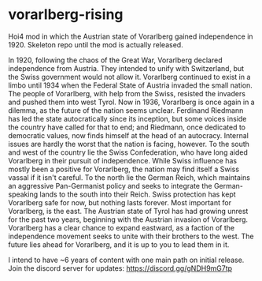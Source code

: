 # vorarlberg-rising
Hoi4 mod in which the Austrian state of Vorarlberg gained independence in 1920. Skeleton repo until the mod is actually released.

In 1920, following the chaos of the Great War, Vorarlberg declared independence from Austria. They intended to unify with Switzerland, but the Swiss government would not allow it. Vorarlberg continued to exist in a limbo until 1934 when the Federal State of Austria invaded the small nation. The people of Vorarlberg, with help from the Swiss, resisted the invaders and pushed them into west Tyrol. Now in 1936, Vorarlberg is once again in a dilemma, as the future of the nation seems unclear. Ferdinand Riedmann has led the state autocratically since its inception, but some voices inside the country have called for that to end; and Riedmann, once dedicated to democratic values, now finds himself at the head of an autocracy. Internal issues are hardly the worst that the nation is facing, however. To the south and west of the country lie the Swiss Confederation, who have long aided Vorarlberg in their pursuit of independence. While Swiss influence has mostly been a positive for Vorarlberg, the nation may find itself a Swiss vassal if it isn't careful. To the north lie the German Reich, which maintains an aggressive Pan-Germanist policy and seeks to integrate the German-speaking lands to the south into their Reich. Swiss protection has kept Vorarlberg safe for now, but nothing lasts forever. Most important for Vorarlberg, is the east. The Austrian state of Tyrol has had growing unrest for the past two years, beginning with the Austrian invasion of Vorarlberg. Vorarlberg has a clear chance to expand eastward, as a faction of the independence movement seeks to unite with their brothers to the west. The future lies ahead for Vorarlberg, and it is up to you to lead them in it.

I intend to have ~6 years of content with one main path on initial release.
Join the discord server for updates: https://discord.gg/gNDH9mG7tp
